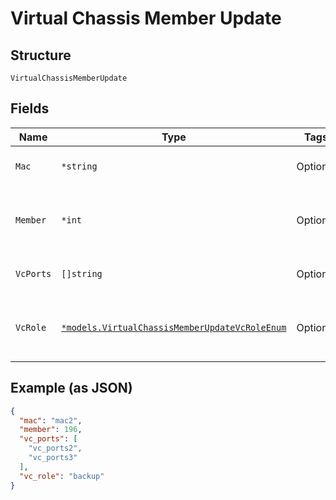 
# Virtual Chassis Member Update

## Structure

`VirtualChassisMemberUpdate`

## Fields

| Name | Type | Tags | Description |
|  --- | --- | --- | --- |
| `Mac` | `*string` | Optional | Required if `op`==`add` or `op`==`preprovision`. |
| `Member` | `*int` | Optional | Required if `op`==`remove` or `op`==`preprovision`. Optional if `op`==`add` |
| `VcPorts` | `[]string` | Optional | Required if `op`==`add` or `op`==`preprovision` |
| `VcRole` | [`*models.VirtualChassisMemberUpdateVcRoleEnum`](../../doc/models/virtual-chassis-member-update-vc-role-enum.md) | Optional | Required if `op`==`add` or `op`==`preprovision`. enum: `backup`, `linecard`, `master` |

## Example (as JSON)

```json
{
  "mac": "mac2",
  "member": 196,
  "vc_ports": [
    "vc_ports2",
    "vc_ports3"
  ],
  "vc_role": "backup"
}
```

